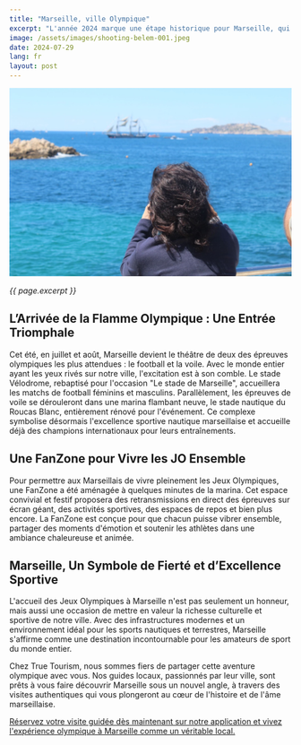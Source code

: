 ```yaml
---
title: "Marseille, ville Olympique"
excerpt: "L'année 2024 marque une étape historique pour Marseille, qui se trouve sous les feux des projecteurs mondiaux en accueillant les Jeux Olympiques pour les épreuves de voile et de football. L'événement promet de transformer la ville en un véritable épicentre de l'excellence sportive et de la célébration culturelle."
image: /assets/images/shooting-belem-001.jpeg
date: 2024-07-29
lang: fr
layout: post
---
```



![Marseille : Ville Olympique, entre Terre et Mer](/assets/images/shooting-belem-001.jpeg)

_{{ page.excerpt }}_

## **L’Arrivée de la Flamme Olympique : Une Entrée Triomphale**

Cet été, en juillet et août, Marseille devient le théâtre de deux des épreuves olympiques les plus attendues : le football et la voile. Avec le monde entier ayant les yeux rivés sur notre ville, l'excitation est à son comble. Le stade Vélodrome, rebaptisé pour l'occasion "Le stade de Marseille", accueillera les matchs de football féminins et masculins. Parallèlement, les épreuves de voile se dérouleront dans une marina flambant neuve, le stade nautique du Roucas Blanc, entièrement rénové pour l'événement. Ce complexe symbolise désormais l'excellence sportive nautique marseillaise et accueille déjà des champions internationaux pour leurs entraînements.

## **Une FanZone pour Vivre les JO Ensemble**

Pour permettre aux Marseillais de vivre pleinement les Jeux Olympiques, une FanZone a été aménagée à quelques minutes de la marina. Cet espace convivial et festif proposera des retransmissions en direct des épreuves sur écran géant, des activités sportives, des espaces de repos et bien plus encore. La FanZone est conçue pour que chacun puisse vibrer ensemble, partager des moments d'émotion et soutenir les athlètes dans une ambiance chaleureuse et animée.

## **Marseille, Un Symbole de Fierté et d’Excellence Sportive**

L'accueil des Jeux Olympiques à Marseille n'est pas seulement un honneur, mais aussi une occasion de mettre en valeur la richesse culturelle et sportive de notre ville. Avec des infrastructures modernes et un environnement idéal pour les sports nautiques et terrestres, Marseille s'affirme comme une destination incontournable pour les amateurs de sport du monde entier.

Chez True Tourism, nous sommes fiers de partager cette aventure olympique avec vous. Nos guides locaux, passionnés par leur ville, sont prêts à vous faire découvrir Marseille sous un nouvel angle, à travers des visites authentiques qui vous plongeront au cœur de l'histoire et de l'âme marseillaise. 


[Réservez votre visite guidée dès maintenant sur notre application et vivez l'expérience olympique à Marseille comme un véritable local.](https://www.truetourism.fr/store)



